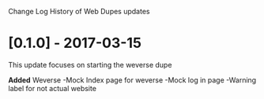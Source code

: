 Change Log
History of Web Dupes updates

<!--# [Unreleased] - yyyy-mm-dd

Here we write upgrading notes for brands. It's a team effort to make them as straightforward as possible.

**Added**
PROJECTNAME-XXXX MINOR Ticket title goes here.
**Changed**
**Fixed**-->

# [0.1.0] - 2017-03-15

This update focuses on starting the weverse dupe

**Added**
Weverse
-Mock Index page for weverse
-Mock log in page
-Warning label for not actual website

<!-- # [0.1.0] - 2017-03-15

This update adds

**Added**

**Changed**
PROJECTNAME-ZZZZ PATCH Drupal.org is now used for composer.
**Fixed**
PROJECTNAME-TTTT PATCH Add logic to runsheet teaser delete to delete corresponding schedule cards.-->
